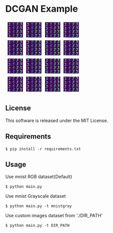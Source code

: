 # DCGAN Example

![Example(10 epochs)](https://raw.githubusercontent.com/ryokobachan/DCGAN/master/result.png)

## License

This software is released under the MIT License.

## Requirements

```
$ pip install -r requirements.txt

```

## Usage

Use mnist RGB dataset(Default)
```
$ python main.py
```

Use mnist Grayscale dataset
```
$ python main.py -t mnistgray
```

Use custom images dataset from './DIR_PATH'
```
$ python main.py -t DIR_PATH
```
